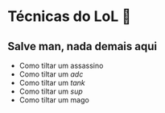 # Técnicas do LoL :lantern:

## Salve man, nada demais aqui

- Como tiltar um assassino
- Como tiltar um _*adc*_
- Como tiltar um *tank*
- Como tiltar um *sup*
- Como tiltar um mago
